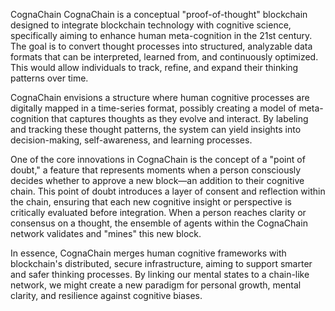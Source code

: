 CognaChain
CognaChain is a conceptual "proof-of-thought" blockchain designed to integrate blockchain technology with cognitive science, specifically aiming to enhance human meta-cognition in the 21st century. The goal is to convert thought processes into structured, analyzable data formats that can be interpreted, learned from, and continuously optimized. This would allow individuals to track, refine, and expand their thinking patterns over time.

CognaChain envisions a structure where human cognitive processes are digitally mapped in a time-series format, possibly creating a model of meta-cognition that captures thoughts as they evolve and interact. By labeling and tracking these thought patterns, the system can yield insights into decision-making, self-awareness, and learning processes.

One of the core innovations in CognaChain is the concept of a "point of doubt," a feature that represents moments when a person consciously decides whether to approve a new block—an addition to their cognitive chain. This point of doubt introduces a layer of consent and reflection within the chain, ensuring that each new cognitive insight or perspective is critically evaluated before integration. When a person reaches clarity or consensus on a thought, the ensemble of agents within the CognaChain network validates and "mines" this new block.

In essence, CognaChain merges human cognitive frameworks with blockchain's distributed, secure infrastructure, aiming to support smarter and safer thinking processes. By linking our mental states to a chain-like network, we might create a new paradigm for personal growth, mental clarity, and resilience against cognitive biases.
